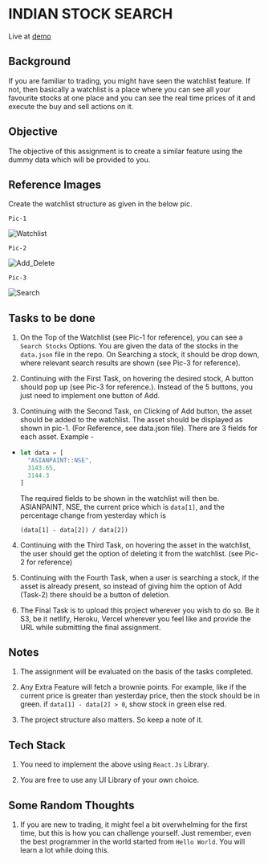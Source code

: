 # INDIAN STOCK SEARCH

Live at [demo](https://indian-stock-ticker-search.netlify.app/)

## Background

If you are familiar to trading, you might have seen the watchlist feature. If not, then basically a watchlist is a place where you can see all your favourite stocks at one place and you can see the real time prices of it and execute the buy and sell actions on it.

## Objective

The objective of this assignment is to create a similar feature using the dummy data which will be provided to you.

## Reference Images

Create the watchlist structure as given in the below pic.

`Pic-1`

![Watchlist](./assets/watchlist.png)

`Pic-2`

![Add_Delete](./assets/add_delete.png)

`Pic-3`

![Search](./assets/search.png)
## Tasks to be done

1. On the Top of the Watchlist (see Pic-1 for reference), you can see a `Search Stocks` Options. You are given the data of the stocks in the `data.json` file in the repo. On Searching a stock, it should be drop down, where relevant search results are shown (see Pic-3 for reference).

2. Continuing with the First Task, on hovering the desired stock, A button should pop up (see Pic-3 for reference.). Instead of the 5 buttons, you just need to implement one button of Add.  

3. Continuing with the Second Task, on Clicking of Add button, the asset should be added to the watchlist. The asset should be displayed as shown in  pic-1. (For Reference, see data.json file). There are 3 fields for each asset. Example -

- ```jsx
  let data = [
    "ASIANPAINT::NSE",
    3143.65,
    3144.3
  ]
  ```
  The required fields to be shown in the watchlist will then be. ASIANPAINT, NSE, the current price which is `data[1]`, and the percentage change from yesterday which is
  
   `(data[1] - data[2]) / data[2])`
4. Continuing with the Third Task, on hovering the asset in the watchlist, the user should get the option of deleting it from the watchlist. (see Pic-2 for reference) 

5. Continuing with the Fourth Task, when a user is searching a stock, if the asset is already present, so instead of giving him the option of Add (Task-2) there should be a button of deletion.

6. The Final Task is to upload this project wherever you wish to do so. Be it S3, be it netlify, Heroku, Vercel wherever you feel like and provide the URL while submitting the final assignment. 

## Notes
1. The assignment will be evaluated on the basis of the tasks completed.

2. Any Extra Feature will fetch a brownie points. For example, like if the current price is greater than yesterday price, then the stock should be in green. if `data[1] - data[2] > 0`, show stock in green else red.

3. The project structure also matters. So keep a note of it. 

## Tech Stack
1. You need to implement the above using `React.Js` Library.

2. You are free to use any UI Library of your own choice.  

## Some Random Thoughts
1. If you are new to trading, it might feel a bit overwhelming for the first time, but this is how you can challenge yourself. Just remember, even the best programmer in the world started from `Hello World`. You will learn a lot while doing this.
